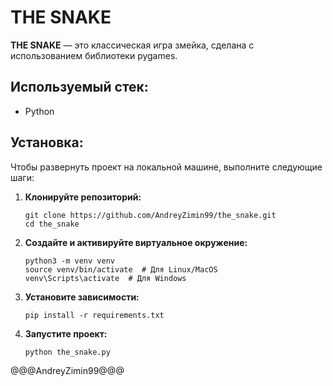 #  THE SNAKE

**THE SNAKE** — это классическая игра змейка, сделана с использованием библиотеки pygames.

## Используемый стек:

   - Python

## Установка:

Чтобы развернуть проект на локальной машине, выполните следующие шаги:

1. **Клонируйте репозиторий:**
   ```
   git clone https://github.com/AndreyZimin99/the_snake.git
   cd the_snake
   ```

2. **Создайте и активируйте виртуальное окружение:**
   ```
   python3 -m venv venv
   source venv/bin/activate  # Для Linux/MacOS
   venv\Scripts\activate  # Для Windows
   ```

3. **Установите зависимости:**
   ```
   pip install -r requirements.txt
   ```

4. **Запустите проект:**
   ```
   python the_snake.py
   ```

@@@AndreyZimin99@@@
